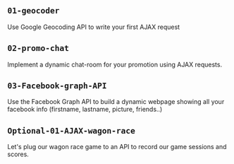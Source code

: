 ## `01-geocoder`

Use Google Geocoding API to write your first AJAX request

## `02-promo-chat`

Implement a dynamic chat-room for your promotion using AJAX requests.

## `03-Facebook-graph-API`

Use the Facebook Graph API to build a dynamic webpage showing all your facebook info (firstname, lastname, picture, friends..)

## `Optional-01-AJAX-wagon-race`

Let's plug our wagon race game to an API to record our game sessions and scores.
